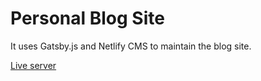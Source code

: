 # Personal Blog Site
It uses Gatsby.js and Netlify CMS to maintain the blog site. 

[Live server](https://jinwoocode.com/)
